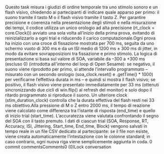 Questo task misura i giudizi di ordine temporale tra uno stimolo sonoro e un flash visivo, chiedendo ai partecipanti di indicare quale apparso per primo: il suono tramite il tasto M o il flash visivo tramite il tasto Z. Per garantire precisione e coerenza nella presentazione degli stimoli e nella misurazione dei tempi, il codice utilizza un unico orologio ad alta precisione (rt_clock = core.Clock()) avviato una sola volta all’inizio della prima prova, evitando di reinizializzarlo a ogni trial e riducendo il carico computazionale.Ogni prova ha inizio con una croce di fissazione mostrata per 700 ms, seguita da uno schermo vuoto di 300 ms e da un ISI medio di 1200 ms ± 300 ms di jitter, in modo da evitare sovrapposizioni tra fissazione e primo stimolo. La logica di presentazione si basa sul valore di SOA, variabile da –300 a +300 ms (escluso 0) (introdotta all'interno del loop di Open Sesame): se negativo, il suono viene riprodotto per primo, si attende l’intervallo programmato – misurato con un secondo orologio (soa_clock.reset() e .getTime() * 1000) per verificarne l’effettiva durata in ms – e quindi si mostra il flash visivo; se positivo, il flash visivo viene presentato immediatamente per 33 ms (ottenuti sincronizzando due cicli di win.flip() al refresh del monitor) e solo dopo il ritardo programmato si riproduce il suono. Un ulteriore clock (stim_duration_clock) controlla che la durata effettiva del flash resti nei 33 ms obiettivo.Alla pressione di M o Z entro 2000 ms, il tempo di reazione viene calcolato come differenza tra l’istante di risposta (end_time) e quello di inizio trial (start_time). L’accuratezza viene valutata confrontando il segno del SOA con il tasto premuto. I dati di ciascun trial (SOA, Response, RT, Accuracy, ISI, Jittering, Start_time, End_time, Block) vengono salvati in tempo reale in un file CSV dedicato al partecipante: se il file non esiste, viene creata automaticamente l’intestazione con le colonne standard; in caso contrario, ogni nuova riga viene semplicemente aggiunta in coda.
0 commit commentsComments0 (0)Lock conversation
